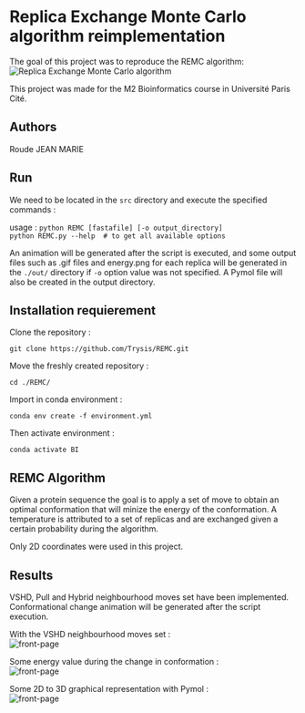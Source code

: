 # Replica Exchange Monte Carlo algorithm reimplementation
The goal of this project was to reproduce the REMC algorithm: ![Replica Exchange Monte Carlo algorithm](https://pubmed.ncbi.nlm.nih.gov/17875212/)  

This project was made for the M2 Bioinformatics course in Université Paris Cité.  

## Authors

Roude JEAN MARIE  

## Run

We need to be located in the `src` directory and execute the specified commands :    

usage : ```python REMC [fastafile] [-o output_directory]```  
	```python REMC.py --help  # to get all available options```
	

An animation will be generated after the script is executed, and some output files such as .gif files and energy.png for each replica will be generated in the `./out/` directory if `-o` option value was not specified.
A Pymol file will also be created in the output directory.  


## Installation requierement

Clone the repository :  

```git clone https://github.com/Trysis/REMC.git```  

Move the freshly created repository :  

```cd ./REMC/```  

Import in conda environment :  

`conda env create -f environment.yml`  

Then activate environment :  

`conda activate BI`  

## REMC Algorithm

Given a protein sequence the goal is to apply a set of move to obtain an optimal conformation that will minize the energy of the conformation. A temperature is attributed to a set of replicas and are exchanged given a certain probability during the algorithm.  

Only 2D coordinates were used in this project.  

## Results

VSHD, Pull and Hybrid neighbourhood moves set have been implemented.  
Conformational change animation will be generated after the script execution.  

With the VSHD neighbourhood moves set :  
![front-page](out/run_0/r1_len=16.gif)  

Some energy value during the change in conformation :  
![front-page](out/run_0/energy_r0_len=16.png)

Some 2D to 3D graphical representation with Pymol :  
![front-page](out/test_pymol.png)

